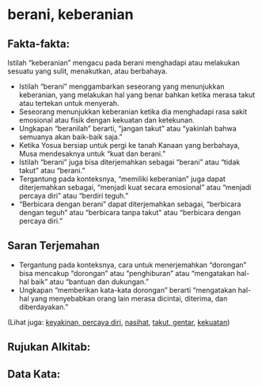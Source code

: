 # berani, keberanian

## Fakta-fakta:

Istilah “keberanian” mengacu pada berani menghadapi atau melakukan sesuatu yang sulit, menakutkan, atau berbahaya.

- Istilah “berani” menggambarkan seseorang yang menunjukkan keberanian, yang melakukan hal yang benar bahkan ketika merasa takut atau tertekan untuk menyerah.
- Seseorang menunjukkan keberanian ketika dia menghadapi rasa sakit emosional atau fisik dengan kekuatan dan ketekunan.
- Ungkapan “beranilah” berarti, “jangan takut” atau “yakinlah bahwa semuanya akan baik-baik saja.”
- Ketika Yosua bersiap untuk pergi ke tanah Kanaan yang berbahaya, Musa mendesaknya untuk “kuat dan berani.”
- Istilah “berani” juga bisa diterjemahkan sebagai “berani” atau “tidak takut” atau “berani.”
- Tergantung pada konteksnya, “memiliki keberanian” juga dapat diterjemahkan sebagai, “menjadi kuat secara emosional” atau “menjadi percaya diri” atau “berdiri teguh.”
- “Berbicara dengan berani” dapat diterjemahkan sebagai, “berbicara dengan teguh” atau “berbicara tanpa takut” atau “berbicara dengan percaya diri.”

## Saran Terjemahan

- Tergantung pada konteksnya, cara untuk menerjemahkan “dorongan” bisa mencakup “dorongan” atau “penghiburan” atau “mengatakan hal-hal baik” atau “bantuan dan dukungan.”
- Ungkapan “memberikan kata-kata dorongan” berarti “mengatakan hal-hal yang menyebabkan orang lain merasa dicintai, diterima, dan diberdayakan.”

(Lihat juga: [keyakinan, percaya diri](../other/confidence.md), [nasihat](../kt/exhort.md), [takut, gentar](../kt/fear.md), [kekuatan](../other/strength.md))

## Rujukan Alkitab:

## Data Kata:

